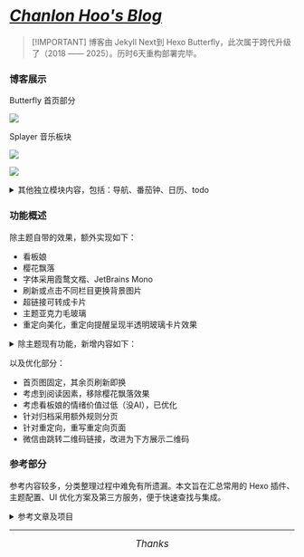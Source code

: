 # ***[Chanlon Hoo's Blog](https://hoochanlon.github.io/)***

>  [!IMPORTANT]
> 博客由 Jekyll Next到 Hexo Butterfly，此次属于跨代升级了（2018 —— 2025）。历时6天重构部署完毕。

### 博客展示

Butterfly 首页部分

![ ](https://tu.zbhz.org/i/2025/10/12/10v8rcq.jpg)

<!-- ![ ](https://tu.zbhz.org/i/2025/10/12/112gauh.jpg) -->

Splayer 音乐板块

![ ](http://image.aibochinese.com/i/2025/10/12/12ruhwr.jpg)

![ ](http://image.aibochinese.com/i/2025/10/12/12rud51.jpg)


<details>
<summary>其他独立模块内容，包括：导航、番茄钟、日历、todo</summary>

自用导航

![ ](https://tu.zbhz.org/i/2025/10/12/12f4lrr.png)

日历、番茄钟、todo

![ ](https://tu.zbhz.org/i/2025/10/12/12dvoeu.jpg)

</details>


### 功能概述 

除主题自带的效果，额外实现如下：
* 看板娘
* 樱花飘落
* 字体采用霞鹜文楷、JetBrains Mono 
* 刷新或点击不同栏目更换背景图片
* 超链接可转成卡片
* 主题亚克力毛玻璃
* 重定向美化，重定向提醒呈现半透明玻璃卡片效果


<details>
<summary>除主题现有功能，新增内容如下：</summary>

* AI摘要
* 天气
* 导航
* todo  
* 日历
* 时钟 
* 重要日期倒计时
* 番茄钟
* 站点后台数据分析
* <s>文章过期提示(主题现有)</s>  
* 文章加密
</details>

以及优化部分：

* 首页图固定，其余页刷新即换
* 考虑到阅读因素，移除樱花飘落效果
* 考虑看板娘的情绪价值过低（没AI），已优化
* 针对归档采用额外规则分页
* 针对重定向，重写重定向页面
* 微信由跳转二维码链接，改进为下方展示二维码


### 参考部分

参考内容较多，分类整理过程中难免有所遗漏。本文旨在汇总常用的 Hexo 插件、主题配置、UI 优化方案及第三方服务，便于快速查找与集成。

<details>

<summary>参考文章及项目</summary>

####  📝 内容相关链接

- [文章摘要](https://www.myzimu.com/post/978df16.html)
- [AI摘要KEY](https://docs_s.tianli0.top/install.html)
- [文章节选](https://butterfly.js.org/posts/4aa8abbe/?highlight=description)
- [文章过期提醒设置](https://butterfly.js.org/posts/4aa8abbe/?highlight=%E6%8F%90%E9%86%92)
- [文章时效性](https://qianfanguojin.top/2022/09/69288abaaf16.html)
- [固定链接](https://www.rikoneko.xyz/posts/b40f8ae4/index.html)
- [文章加密](https://alex-mcavoy.github.io/hexo/483939e0.html)
- [评论系统](https://qianfanguojin.top/2022/01/eb4966ce759b.html)

#### 🎨 UI/渲染优化

- [分割线处理](https://luoyuy.top/posts/5c76ad4123cd/)
- [部分UI优化](https://iitii.github.io/2021/05/28/1/)
- [插入太小问题](https://blog.laoda.de/archives/bilibili-video-adaptation-hexo-butterfly)
- [插入图片](http://home.ustc.edu.cn/~sdyzzy/posts/36e27ee1.html)
- [代码块参考](https://homulilly.com/post/hexo-use-note-and-tabs-block.html)
- [更高级的渲染器](https://blog.everettrain.cn/2024/12/11/更高级的Markdown渲染器/)
- [渲染器脚注语法补充](https://blog.musnow.top/posts/8330674478/index.html)

#### 🧩 Butterfly 主题相关

- [butterfly文档三主题配置](https://butterfly.js.org/posts/4aa8abbe/)
- [tag页面图片生效位置](https://github.com/jerryc127/hexo-theme-butterfly/issues/1023)
- [给butterfly添加侧边栏电子钟](https://blog.anheyu.com/posts/fc18.html)
- [自定义插件示例](https://butterfly.js.org/posts/ea33ab97/#%E4%BE%8B%E5%AD%90)
- [添加微软Clarity数据统计](https://blog.yvyang.fun/posts/48347/index.HTML)
- [主题讨论区](https://github.com/jerryc127/hexo-theme-butterfly/discussions/878)

#### ⚙️ 插件与功能扩展

- [折叠内容插件](https://github.com/fletchto99/hexo-sliding-spoiler)
- [todo 插件](https://github.com/ricocc/uiineed-todo-list)
- [todo 插件（重复）](https://github.com/ricocc/uiineed-todo-list)
- [日历备注插件](https://github.com/xyxc0673/calendar-remark)
- [Live2D 看板娘插件](https://github.com/stevenjoezhang/live2d-widget)
- [SPlayer 播放器](https://github.com/imsyy/SPlayer)
- [网易云音乐 API 增强](https://github.com/neteasecloudmusicapienhanced/api-enhanced)
- [更多功能参考](https://zenreal.github.io/posts/44730)

#### 🌐 第三方服务插件

- [天气插件](https://weatherwidget.org/zh/)
- [时间插件（Time.is）](https://time.is/zh/widgets)
- [时间插件（ClockZone）](https://clockzone.net/)

#### 🚀 部署与自动化

- [自动化部署指南](https://goofysatoshi.github.io/2025/08/29/Hexo-GitHub-Actions-实现自动化部署完整指南/index.html)

#### 🧠 AI

- [chatgpt](https://chatgpt.com/)
- [copilot](https://copilot.microsoft.com/)

</details>

---

<p align="center">
<em><span style="font-size: 1.2em;">Thanks</span></em>
</p>

